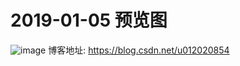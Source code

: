 # 2019-01-05 预览图
![image](https://github.com/huchangquan/NavTools/blob/master/Preview/20190105.gif)
博客地址: https://blog.csdn.net/u012020854
